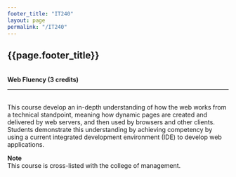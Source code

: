 ```yaml
---
footer_title: "IT240"
layout: page
permalink: "/IT240"
---
```


## {{page.footer_title}}
\
**Web Fluency (3 credits)**

---
\
This course develop an in-depth understanding of how the web works from a technical standpoint, meaning how dynamic pages are created and delivered by web servers, and then used by browsers and other clients. Students demonstrate this understanding by achieving competency by using a current integrated development environment (IDE) to develop web applications.

**Note**
\
This course is cross-listed with the college of management.
